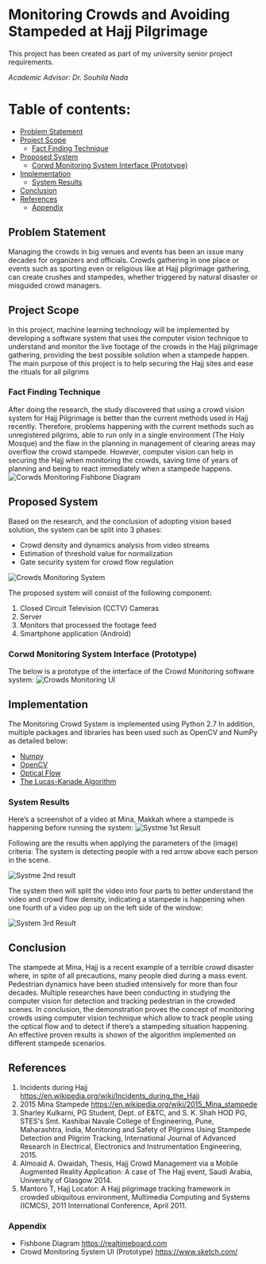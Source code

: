 # Monitoring Crowds and Avoiding Stampeded at Hajj Pilgrimage

This project has been created as part of my university senior project requirements.

*Academic Advisor: Dr. Souhila Nada*

# Table of contents:

- [Problem Statement](##Problem-Statement)
- [Project Scope](##Project-Scope)
  * [Fact Finding Technique](#Fact-Finding-Technique)
- [Proposed System](##Proposed-System)
  * [Corwd Monitoring System Interface (Prototype)](###Corwd-Monitoring-System-Interface-(Prototype))
- [Implementation](##Implementation)
  * [System Results](###System-Results)
- [Conclusion](##Conclusion)
- [References](##References)
  * [Appendix](###Appendix)


## Problem Statement
Managing the crowds in big venues and events has been an issue many decades for organizers and officials.
Crowds gathering in one place or events such as sporting even or religious like at Hajj pilgrimage gathering, can create crushes and stampedes, whether triggered by natural disaster or misguided crowd managers.


## Project Scope
In this project, machine learning technology will be implemented by developing a software system that uses the computer vision technique to understand and monitor the live footage of the crowds in the Hajj pilgrimage gathering, providing the best possible solution when a stampede happen.
The main purpose of this project is to help securing the Hajj sites and ease the rituals for all pilgrims

### Fact Finding Technique
After doing the research, the study discovered that using a crowd vision system for Hajj Pilgrimage is better than the current methods used in Hajj recently. Therefore, problems happening with the current methods such as unregistered pilgrims, able to run only in a single environment (The Holy Mosque) and the flaw in the planning in management of clearing areas may overflow the crowd stampede. However, computer vision can help in securing the Hajj when monitoring the crowds, saving time of years of planning and being to react immediately when a stampede happens.
<img src="/Images/fishbone-diagram.jpg" alt="Corwds Monitoring Fishbone Diagram">


## Proposed System
Based on the research, and the conclusion of adopting vision based solution, the system can be split into 3 phases:
* Crowd density and dynamics analysis from video streams
* Estimation of threshold value for normalization
* Gate security system for crowd flow regulation

<img src="/Images/corwd-monitoring-arch.png" alt="Crowds Monitoring System">

The proposed system will consist of the following component:
1.	Closed Circuit Television (CCTV) Cameras
2.	Server
3.	Monitors that processed the footage feed
4.	Smartphone application (Android)

### Corwd Monitoring System Interface (Prototype)
The below is a prototype of the interface of the Crowd Monitoring software system:
<img src="/Images/corwd-monitoring-UI.png" alt="Crowds Monitoring UI">


## Implementation
The Monitoring Crowd System is implemented using Python 2.7 
In addition, multiple packages and libraries has been used such as OpenCV and NumPy as detailed below:
* [Numpy](https://numpy.org/)
* [OpenCV](https://opencv.org/)
* [Optical Flow](https://opencv-python-tutroals.readthedocs.io/en/latest/py_tutorials/py_video/py_lucas_kanade/py_lucas_kanade.html)
* [The Lucas-Kanade Algorithm](https://en.wikipedia.org/wiki/Lucas%E2%80%93Kanade_method)

### System Results
Here’s a screenshot of a video at Mina, Makkah where a stampede is happening before running the system:
<img src="/Images/result1.png" alt="Systme 1st Result">

Following are the results when applying the parameters of the (image) criteria:
The system is detecting people with a red arrow above each person in the scene.

<img src="/Images/result2.png" alt="Systme 2nd result">

The system then will split the video into four parts to better understand the video and crowd flow density, indicating a stampede is happening when one fourth of a video pop up on the left side of the window:

<img src="/Images/result3.png" alt="System 3rd Result">


## Conclusion
The stampede at Mina, Hajj is a recent example of a terrible crowd disaster where, in spite of all precautions, many people died during a mass event. Pedestrian dynamics have been studied intensively for more than four decades. 
Multiple researches have been conducting in studying the computer vision for detection and tracking pedestrian in the crowded scenes.
In conclusion, the demonstration proves the concept of monitoring crowds using computer vision technique which allow to track people using the optical flow and to detect if there’s a stampeding situation happening. An effective proven results is shown of the algorithm implemented on different stampede scenarios.


## References
1. Incidents during Hajj https://en.wikipedia.org/wiki/Incidents_during_the_Hajj
2. 2015 Mina Stampede https://en.wikipedia.org/wiki/2015_Mina_stampede
3. Sharley Kulkarni, PG Student, Dept. of E&TC,  and S. K. Shah HOD PG, STES's Smt. Kashibai Navale College of Engineering, Pune, Maharashtra, India,  Monitoring and Safety of Pilgrims Using Stampede Detection and Pilgrim Tracking, International Journal of Advanced Research in Electrical, Electronics and Instrumentation Engineering, 2015.
4. Almoaid A. Owaidah, Thesis, Hajj Crowd Management via a Mobile Augmented Reality Application: A case of The Hajj event, Saudi Arabia, University of Glasgow 2014. 
5. Mantoro T, Hajj Locator: A Hajj pilgrimage tracking framework in crowded ubiquitous environment, Multimedia Computing and Systems (ICMCS), 2011 International Conference, April 2011. 

### Appendix
* Fishbone Diagram https://realtimeboard.com 
* Crowd Monitoring System UI (Prototype) https://www.sketch.com/

